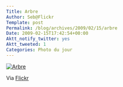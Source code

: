 ```yaml
--- 
Title: Arbre
Author: Seb@Flickr
Template: post
Permalink: /blog/archives/2009/02/15/arbre
Date: 2009-02-15T17:42:54+00:00
Aktt_notify_twitter: yes
Aktt_tweeted: 1
Categories: Photo du jour
--- 
```


<p><a href="http://www.flickr.com/photos/z720/3282132500/"><img src="http://farm4.static.flickr.com/3135/3282132500_4b9440c04a_m.jpg" alt="Arbre" /></a></p>
</p>
<p>Via <a href="http://www.flickr.com/people/z720/">Flickr</a></p>
